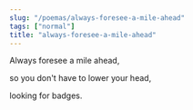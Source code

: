 ```yaml
---
slug: "/poemas/always-foresee-a-mile-ahead"
tags: ["normal"]
title: "always-foresee-a-mile-ahead"
---
```

Always foresee a mile ahead,

so you don't have to lower your head,

looking for badges.